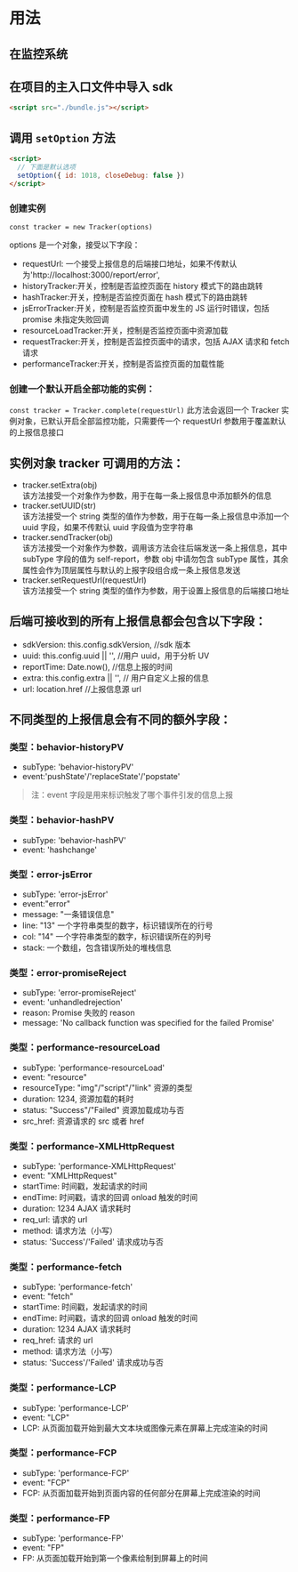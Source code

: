 # 用法

## 在监控系统


## 在项目的主入口文件中导入 sdk

```html
<script src="./bundle.js"></script>
```

## 调用 `setOption` 方法
```html
<script>
  // 下面是默认选项
  setOption({ id: 1018, closeDebug: false })
</script>
```

### 创建实例

`const tracker = new Tracker(options)`

options 是一个对象，接受以下字段：

- requestUrl<string>: 一个接受上报信息的后端接口地址，如果不传默认为'http://localhost:3000/report/error',
- historyTracker<boolean>:开关，控制是否监控页面在 history 模式下的路由跳转
- hashTracker<boolean>:开关，控制是否监控页面在 hash 模式下的路由跳转
- jsErrorTracker<boolean>:开关，控制是否监控页面中发生的 JS 运行时错误，包括 promise 未指定失败回调
- resourceLoadTracker<boolean>:开关，控制是否监控页面中资源加载
- requestTracker<boolean>:开关，控制是否监控页面中的请求，包括 AJAX 请求和 fetch 请求
- performanceTracker<boolean>:开关，控制是否监控页面的加载性能

### 创建一个默认开启全部功能的实例：

`const tracker = Tracker.complete(requestUrl)`
此方法会返回一个 Tracker 实例对象，已默认开启全部监控功能，只需要传一个 requestUrl 参数用于覆盖默认的上报信息接口

## 实例对象 tracker 可调用的方法：

- tracker.setExtra(obj)  
  该方法接受一个对象作为参数，用于在每一条上报信息中添加额外的信息
- tracker.setUUID(str)  
  该方法接受一个 string 类型的值作为参数，用于在每一条上报信息中添加一个 uuid 字段，如果不传默认 uuid 字段值为空字符串
- tracker.sendTracker(obj)  
  该方法接受一个对象作为参数，调用该方法会往后端发送一条上报信息，其中 subType 字段的值为 self-report，参数 obj 中请勿包含 subType 属性，其余属性会作为顶层属性与默认的上报字段组合成一条上报信息发送
- tracker.setRequestUrl(requestUrl)  
  该方法接受一个 string 类型的值作为参数，用于设置上报信息的后端接口地址

## 后端可接收到的所有上报信息都会包含以下字段：

- sdkVersion: this.config.sdkVersion, //sdk 版本
- uuid: this.config.uuid || '', //用户 uuid，用于分析 UV
- reportTime: Date.now(), //信息上报的时间
- extra: this.config.extra || '', // 用户自定义上报的信息
- url: location.href //上报信息源 url

## 不同类型的上报信息会有不同的额外字段：

### 类型：behavior-historyPV

- subType: 'behavior-historyPV'
- event:'pushState'/'replaceState'/'popstate'

> 注：event 字段是用来标识触发了哪个事件引发的信息上报

### 类型：behavior-hashPV

- subType: 'behavior-hashPV'
- event: 'hashchange'

### 类型：error-jsError

- subType: 'error-jsError'
- event:"error"
- message: "一条错误信息"
- line: "13" 一个字符串类型的数字，标识错误所在的行号
- col: "14" 一个字符串类型的数字，标识错误所在的列号
- stack: 一个数组，包含错误所处的堆栈信息

### 类型：error-promiseReject

- subType: 'error-promiseReject'
- event: 'unhandledrejection'
- reason: Promise 失败的 reason
- message: 'No callback function was specified for the failed Promise'

### 类型：performance-resourceLoad

- subType: 'performance-resourceLoad'
- event: "resource"
- resourceType: "img"/"script"/"link" 资源的类型
- duration: 1234, 资源加载的耗时
- status: "Success"/"Failed" 资源加载成功与否
- src_href: 资源请求的 src 或者 href

### 类型：performance-XMLHttpRequest

- subType: 'performance-XMLHttpRequest'
- event: "XMLHttpRequest"
- startTime: 时间戳，发起请求的时间
- endTime: 时间戳，请求的回调 onload 触发的时间
- duration: 1234 AJAX 请求耗时
- req_url: 请求的 url
- method: 请求方法（小写）
- status: 'Success'/'Failed' 请求成功与否

### 类型：performance-fetch

- subType: 'performance-fetch'
- event: "fetch"
- startTime: 时间戳，发起请求的时间
- endTime: 时间戳，请求的回调 onload 触发的时间
- duration: 1234 AJAX 请求耗时
- req_href: 请求的 url
- method: 请求方法（小写）
- status: 'Success'/'Failed' 请求成功与否

### 类型：performance-LCP

- subType: 'performance-LCP'
- event: "LCP"
- LCP: 从页面加载开始到最大文本块或图像元素在屏幕上完成渲染的时间

### 类型：performance-FCP

- subType: 'performance-FCP'
- event: "FCP"
- FCP: 从页面加载开始到页面内容的任何部分在屏幕上完成渲染的时间

### 类型：performance-FP

- subType: 'performance-FP'
- event: "FP"
- FP: 从页面加载开始到第一个像素绘制到屏幕上的时间
